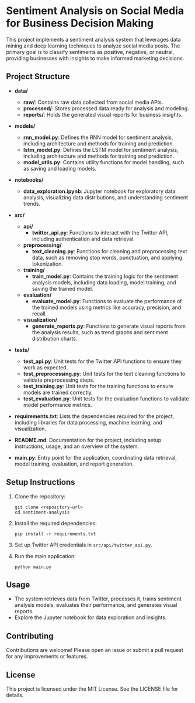 # Sentiment Analysis on Social Media for Business Decision Making

This project implements a sentiment analysis system that leverages data mining and deep learning techniques to analyze social media posts. The primary goal is to classify sentiments as positive, negative, or neutral, providing businesses with insights to make informed marketing decisions.

## Project Structure

- **data/**
  - **raw/**: Contains raw data collected from social media APIs.
  - **processed/**: Stores processed data ready for analysis and modeling.
  - **reports/**: Holds the generated visual reports for business insights.

- **models/**
  - **rnn_model.py**: Defines the RNN model for sentiment analysis, including architecture and methods for training and prediction.
  - **lstm_model.py**: Defines the LSTM model for sentiment analysis, including architecture and methods for training and prediction.
  - **model_utils.py**: Contains utility functions for model handling, such as saving and loading models.

- **notebooks/**
  - **data_exploration.ipynb**: Jupyter notebook for exploratory data analysis, visualizing data distributions, and understanding sentiment trends.

- **src/**
  - **api/**
    - **twitter_api.py**: Functions to interact with the Twitter API, including authentication and data retrieval.
  - **preprocessing/**
    - **text_cleaning.py**: Functions for cleaning and preprocessing text data, such as removing stop words, punctuation, and applying tokenization.
  - **training/**
    - **train_model.py**: Contains the training logic for the sentiment analysis models, including data loading, model training, and saving the trained model.
  - **evaluation/**
    - **evaluate_model.py**: Functions to evaluate the performance of the trained models using metrics like accuracy, precision, and recall.
  - **visualization/**
    - **generate_reports.py**: Functions to generate visual reports from the analysis results, such as trend graphs and sentiment distribution charts.

- **tests/**
  - **test_api.py**: Unit tests for the Twitter API functions to ensure they work as expected.
  - **test_preprocessing.py**: Unit tests for the text cleaning functions to validate preprocessing steps.
  - **test_training.py**: Unit tests for the training functions to ensure models are trained correctly.
  - **test_evaluation.py**: Unit tests for the evaluation functions to validate model performance metrics.

- **requirements.txt**: Lists the dependencies required for the project, including libraries for data processing, machine learning, and visualization.

- **README.md**: Documentation for the project, including setup instructions, usage, and an overview of the system.

- **main.py**: Entry point for the application, coordinating data retrieval, model training, evaluation, and report generation.

## Setup Instructions

1. Clone the repository:
   ```
   git clone <repository-url>
   cd sentiment-analysis
   ```

2. Install the required dependencies:
   ```
   pip install -r requirements.txt
   ```

3. Set up Twitter API credentials in `src/api/twitter_api.py`.

4. Run the main application:
   ```
   python main.py
   ```

## Usage

- The system retrieves data from Twitter, processes it, trains sentiment analysis models, evaluates their performance, and generates visual reports.
- Explore the Jupyter notebook for data exploration and insights.

## Contributing

Contributions are welcome! Please open an issue or submit a pull request for any improvements or features.

## License

This project is licensed under the MIT License. See the LICENSE file for details.